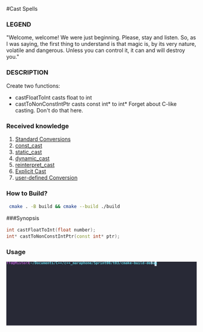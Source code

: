 #Cast Spells

### LEGEND

"Welcome, welcome! We were just beginning. Please, stay and listen. So, as I was saying,
the first thing to understand is that magic is, by its very nature, volatile and dangerous.
Unless you can control it, it can and will destroy you."

### DESCRIPTION

Create two functions:
* castFloatToInt casts float to int
* castToNonConstIntPtr casts const int* to int*
Forget about C-like casting. Don't do that here.

### Received knowledge
1. [Standard Conversions](https://en.cppreference.com/w/cpp/language/implicit_conversion)
1. [const_cast](https://en.cppreference.com/w/cpp/language/const_cast)
2. [static_cast](https://en.cppreference.com/w/cpp/language/static_cast)
3. [dynamic_cast](https://en.cppreference.com/w/cpp/language/dynamic_cast)
4. [reinterpret_cast](https://en.cppreference.com/w/cpp/language/reinterpret_cast)
5. [Explicit Cast](https://en.cppreference.com/w/cpp/language/explicit_cast)
5. [user-defined Conversion](https://en.cppreference.com/w/cpp/language/cast_operator)

### How to Build?
```bash
 cmake . -B build && cmake --build ./build
 ```

###Synopsis
```c++
int castFloatToInt(float number);
int* castToNonConstIntPtr(const int* ptr);
```

### Usage
![Usage](.local/usage.svg)